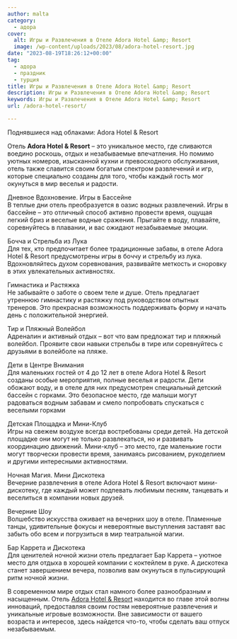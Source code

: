```yaml
---
author: malta
category:
  - адора
cover:
  alt: Игры и Развлечения в Отеле Adora Hotel &amp; Resort
  image: /wp-content/uploads/2023/08/adora-hotel-resort.jpg
date: "2023-08-19T18:26:12+00:00"
tag:
  - адора
  - праздник
  - турция
title: Игры и Развлечения в Отеле Adora Hotel &amp; Resort
description: Игры и Развлечения в Отеле Adora Hotel &amp; Resort
keywords: Игры и Развлечения в Отеле Adora Hotel &amp; Resort
url: /adora-hotel-resort/

---
```

Поднявшиеся над облаками: Adora Hotel & Resort

Отель **Adora Hotel & Resort** – это уникальное место, где сливаются воедино роскошь, отдых и незабываемые впечатления. Но помимо уютных номеров, изысканной кухни и превосходного обслуживания, отель также славится своим богатым спектром развлечений и игр, которые специально созданы для того, чтобы каждый гость мог окунуться в мир веселья и радости.

Дневное Вдохновение. Игры в Бассейне  
В теплые дни отель преобразуется в оазис водных развлечений. Игры в бассейне – это отличный способ активно провести время, ощущая легкий бриз и веселые водные сражения. Прыгайте в воду, плавайте, соревнуйтесь в плавании, и вас ожидают незабываемые эмоции.

Бочча и Стрельба из Лука  
Для тех, кто предпочитает более традиционные забавы, в отеле Adora Hotel & Resort предусмотрены игры в боччу и стрельбу из лука. Вдохновляйтесь духом соревнования, развивайте меткость и сноровку в этих увлекательных активностях.

Гимнастика и Растяжка  
Не забывайте о заботе о своем теле и душе. Отель предлагает утреннюю гимнастику и растяжку под руководством опытных тренеров. Это прекрасная возможность поддерживать форму и начать день с положительной энергией.

Тир и Пляжный Волейбол  
Адреналин и активный отдых – вот что вам предложат тир и пляжный волейбол. Проявите свои навыки стрельбы в тире или соревнуйтесь с друзьями в волейболе на пляже.

Дети в Центре Внимания  
Для маленьких гостей от 4 до 12 лет в отеле Adora Hotel & Resort созданы особые мероприятия, полные веселья и радости. Дети обожают воду, и в отеле для них предусмотрен специальный детский бассейн с горками. Это безопасное место, где малыши могут радоваться водным забавам и смело попробовать спускаться с веселыми горками

Детская Площадка и Мини-Клуб  
Игры на свежем воздухе всегда востребованы среди детей. На детской площадке они могут не только развлекаться, но и развивать координацию движений. Мини-клуб – это место, где маленькие гости могут творчески провести время, занимаясь рисованием, рукоделием и другими интересными активностями.

Ночная Магия. Мини Дискотека  
Вечерние развлечения в отеле Adora Hotel & Resort включают мини-дискотеку, где каждый может подпевать любимым песням, танцевать и веселиться в компании новых друзей.

Вечерние Шоу  
Волшебство искусства оживает на вечерних шоу в отеле. Пламенные танцы, удивительные фокусы и невероятные выступления заставят вас забыть обо всем и погрузиться в мир театральной магии.

Бар Каррета и Дискотека  
Для ценителей ночной жизни отель предлагает Бар Каррета – уютное место для отдыха в хорошей компании с коктейлем в руке. А дискотека станет завершением вечера, позволив вам окунуться в пульсирующий ритм ночной жизни.

В современном мире отдых стал намного более разнообразным и насыщенным. Отель [Adora Hotel & Resort](https://adora.com.tr/) находится во главе этой волны инноваций, предоставляя своим гостям невероятные развлечения и уникальные игровые возможности. Вне зависимости от вашего возраста и интересов, здесь найдется что-то, чтобы сделать ваш отпуск незабываемым.
